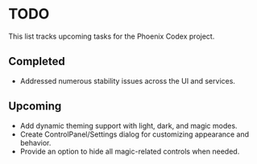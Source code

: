 # TODO

This list tracks upcoming tasks for the Phoenix Codex project.

## Completed
- Addressed numerous stability issues across the UI and services.

## Upcoming
- Add dynamic theming support with light, dark, and magic modes.
- Create ControlPanel/Settings dialog for customizing appearance and behavior.
- Provide an option to hide all magic-related controls when needed.
